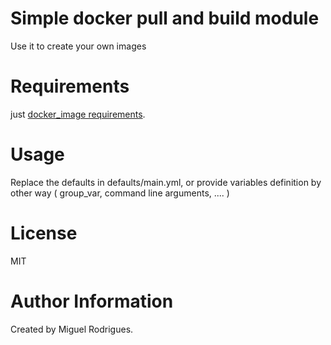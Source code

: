 # Simple docker pull and build module
Use it to create  your own images 

# Requirements

just [docker_image requirements](http://docs.ansible.com/ansible/latest/docker_image_module.html).

# Usage

Replace the defaults in defaults/main.yml, or provide variables definition by other way ( group_var, command line arguments, .... )

# License

MIT

# Author Information

Created by Miguel Rodrigues.

